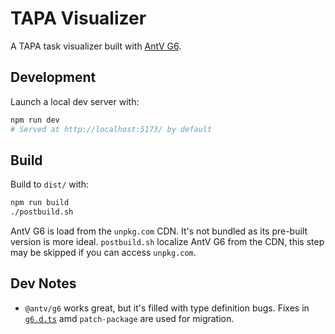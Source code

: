  <!--
Copyright (c) 2025 RapidStream Design Automation, Inc. and contributors.
All rights reserved. The contributor(s) of this file has/have agreed to the
RapidStream Contributor License Agreement.
-->

# TAPA Visualizer

A TAPA task visualizer built with [AntV G6](https://g6.antv.antgroup.com/).

## Development

Launch a local dev server with:
``` sh
npm run dev
# Served at http://localhost:5173/ by default
```

## Build

Build to `dist/` with:
``` sh
npm run build
./postbuild.sh
```

AntV G6 is load from the `unpkg.com` CDN. It's not bundled as its pre-built
version is more ideal. `postbuild.sh` localize AntV G6 from the CDN,
this step may be skipped if you can access `unpkg.com`.

## Dev Notes

- `@antv/g6` works great, but it's filled with type definition bugs. Fixes in
[`g6.d.ts`](./types/g6.d.ts) amd `patch-package` are used for migration.
